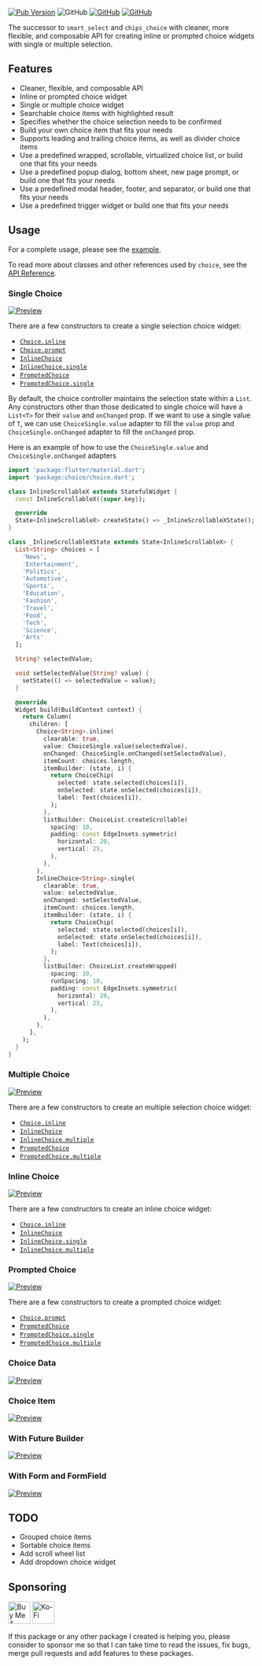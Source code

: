 [![Pub Version](https://img.shields.io/pub/v/choice)](https://pub.dev/packages/choice) ![GitHub](https://img.shields.io/github/license/davigmacode/flutter_choice) [![GitHub](https://badgen.net/badge/icon/buymeacoffee?icon=buymeacoffee&color=yellow&label)](https://www.buymeacoffee.com/davigmacode) [![GitHub](https://badgen.net/badge/icon/ko-fi?icon=kofi&color=red&label)](https://ko-fi.com/davigmacode)

The successor to `smart_select` and `chips_choice` with cleaner, more flexible, and composable API for creating inline or prompted choice widgets with single or multiple selection.

## Features

* Cleaner, flexible, and composable API
* Inline or prompted choice widget
* Single or multiple choice widget
* Searchable choice items with highlighted result
* Specifies whether the choice selection needs to be confirmed
* Build your own choice item that fits your needs
* Supports leading and trailing choice items, as well as divider choice items
* Use a predefined wrapped, scrollable, virtualized choice list, or build one that fits your needs
* Use a predefined popup dialog, bottom sheet, new page prompt, or build one that fits your needs
* Use a predefined modal header, footer, and separator, or build one that fits your needs
* Use a predefined trigger widget or build one that fits your needs

## Usage

For a complete usage, please see the [example](https://davigmacode.github.io/flutter_choice).

To read more about classes and other references used by `choice`, see the [API Reference](https://pub.dev/documentation/choice/latest/).

### Single Choice
[![Preview](https://github.com/davigmacode/flutter_choice/raw/main/media/choice-single.gif)](https://davigmacode.github.io/flutter_choice)

There are a few constructors to create a single selection choice widget:
* [`Choice.inline`](https://pub.dev/documentation/choice/latest/choice/Choice/Choice.inline.html)
* [`Choice.prompt`](https://pub.dev/documentation/choice/latest/choice/Choice/Choice.prompt.html)
* [`InlineChoice`](https://pub.dev/documentation/choice/latest/choice_inline/InlineChoice/InlineChoice.html)
* [`InlineChoice.single`](https://pub.dev/documentation/choice/latest/choice_inline/InlineChoice/InlineChoice.single.html)
* [`PromptedChoice`](https://pub.dev/documentation/choice/latest/choice_prompt/PromptedChoice/PromptedChoice.html)
* [`PromptedChoice.single`](https://pub.dev/documentation/choice/latest/choice_prompt/PromptedChoice/PromptedChoice.single.html)

By default, the choice controller maintains the selection state within a `List`. Any constructors other than those dedicated to single choice will have a `List<T>` for their `value` and `onChanged` prop. If we want to use a single value of `T`, we can use `ChoiceSingle.value` adapter to fill the `value` prop and `ChoiceSingle.onChanged` adapter to fill the `onChanged` prop.

Here is an example of how to use the `ChoiceSingle.value` and `ChoiceSingle.onChanged` adapters

```dart
import 'package:flutter/material.dart';
import 'package:choice/choice.dart';

class InlineScrollableX extends StatefulWidget {
  const InlineScrollableX({super.key});

  @override
  State<InlineScrollableX> createState() => _InlineScrollableXState();
}

class _InlineScrollableXState extends State<InlineScrollableX> {
  List<String> choices = [
    'News',
    'Entertainment',
    'Politics',
    'Automotive',
    'Sports',
    'Education',
    'Fashion',
    'Travel',
    'Food',
    'Tech',
    'Science',
    'Arts'
  ];

  String? selectedValue;

  void setSelectedValue(String? value) {
    setState(() => selectedValue = value);
  }

  @override
  Widget build(BuildContext context) {
    return Column(
      children: [
        Choice<String>.inline(
          clearable: true,
          value: ChoiceSingle.value(selectedValue),
          onChanged: ChoiceSingle.onChanged(setSelectedValue),
          itemCount: choices.length,
          itemBuilder: (state, i) {
            return ChoiceChip(
              selected: state.selected(choices[i]),
              onSelected: state.onSelected(choices[i]),
              label: Text(choices[i]),
            );
          },
          listBuilder: ChoiceList.createScrollable(
            spacing: 10,
            padding: const EdgeInsets.symmetric(
              horizontal: 20,
              vertical: 25,
            ),
          ),
        ),
        InlineChoice<String>.single(
          clearable: true,
          value: selectedValue,
          onChanged: setSelectedValue,
          itemCount: choices.length,
          itemBuilder: (state, i) {
            return ChoiceChip(
              selected: state.selected(choices[i]),
              onSelected: state.onSelected(choices[i]),
              label: Text(choices[i]),
            );
          },
          listBuilder: ChoiceList.createWrapped(
            spacing: 10,
            runSpacing: 10,
            padding: const EdgeInsets.symmetric(
              horizontal: 20,
              vertical: 25,
            ),
          ),
        ),
      ],
    );
  }
}
```

### Multiple Choice
[![Preview](https://github.com/davigmacode/flutter_choice/raw/main/media/choice-multiple.gif)](https://davigmacode.github.io/flutter_choice)

There are a few constructors to create an multiple selection choice widget:
* [`Choice.inline`](https://pub.dev/documentation/choice/latest/choice/Choice/Choice.inline.html)
* [`InlineChoice`](https://pub.dev/documentation/choice/latest/choice_inline/InlineChoice/InlineChoice.html)
* [`InlineChoice.multiple`](https://pub.dev/documentation/choice/latest/choice_inline/InlineChoice/InlineChoice.multiple.html)
* [`PromptedChoice`](https://pub.dev/documentation/choice/latest/choice_prompt/PromptedChoice/PromptedChoice.html)
* [`PromptedChoice.multiple`](https://pub.dev/documentation/choice/latest/choice_prompt/PromptedChoice/PromptedChoice.multiple.html)

### Inline Choice
[![Preview](https://github.com/davigmacode/flutter_choice/raw/main/media/choice-inline.gif)](https://davigmacode.github.io/flutter_choice)

There are a few constructors to create an inline choice widget:
* [`Choice.inline`](https://pub.dev/documentation/choice/latest/choice/Choice/Choice.inline.html)
* [`InlineChoice`](https://pub.dev/documentation/choice/latest/choice_inline/InlineChoice/InlineChoice.html)
* [`InlineChoice.single`](https://pub.dev/documentation/choice/latest/choice_inline/InlineChoice/InlineChoice.single.html)
* [`InlineChoice.multiple`](https://pub.dev/documentation/choice/latest/choice_inline/InlineChoice/InlineChoice.multiple.html)

### Prompted Choice
[![Preview](https://github.com/davigmacode/flutter_choice/raw/main/media/choice-prompt.gif)](https://davigmacode.github.io/flutter_choice)

There are a few constructors to create a prompted choice widget:
* [`Choice.prompt`](https://pub.dev/documentation/choice/latest/choice/Choice/Choice.prompt.html)
* [`PromptedChoice`](https://pub.dev/documentation/choice/latest/choice_prompt/PromptedChoice/PromptedChoice.html)
* [`PromptedChoice.single`](https://pub.dev/documentation/choice/latest/choice_prompt/PromptedChoice/PromptedChoice.single.html)
* [`PromptedChoice.multiple`](https://pub.dev/documentation/choice/latest/choice_prompt/PromptedChoice/PromptedChoice.multiple.html)

### Choice Data
[![Preview](https://github.com/davigmacode/flutter_choice/raw/main/media/choice-data.gif)](https://davigmacode.github.io/flutter_choice)

### Choice Item
[![Preview](https://github.com/davigmacode/flutter_choice/raw/main/media/choice-item.gif)](https://davigmacode.github.io/flutter_choice)

### With Future Builder
[![Preview](https://github.com/davigmacode/flutter_choice/raw/main/media/choice-future.gif)](https://davigmacode.github.io/flutter_choice)

### With Form and FormField
[![Preview](https://github.com/davigmacode/flutter_choice/raw/main/media/choice-form.gif)](https://davigmacode.github.io/flutter_choice)

## TODO

* Grouped choice items
* Sortable choice items
* Add scroll wheel list
* Add dropdown choice widget

## Sponsoring

<a href="https://www.buymeacoffee.com/davigmacode" target="_blank"><img src="https://cdn.buymeacoffee.com/buttons/v2/default-yellow.png" alt="Buy Me A Coffee" height="45"></a>
<a href="https://ko-fi.com/davigmacode" target="_blank"><img src="https://storage.ko-fi.com/cdn/brandasset/kofi_s_tag_white.png" alt="Ko-Fi" height="45"></a>

If this package or any other package I created is helping you, please consider to sponsor me so that I can take time to read the issues, fix bugs, merge pull requests and add features to these packages.
